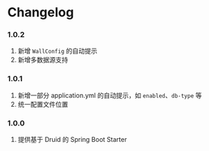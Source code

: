 # Changelog

### 1.0.2
1. 新增 `WallConfig` 的自动提示
2. 新增多数据源支持

### 1.0.1 
1. 新增一部分 application.yml 的自动提示，如 `enabled`、`db-type` 等
2. 统一配置文件位置

### 1.0.0
1. 提供基于 Druid 的 Spring Boot Starter